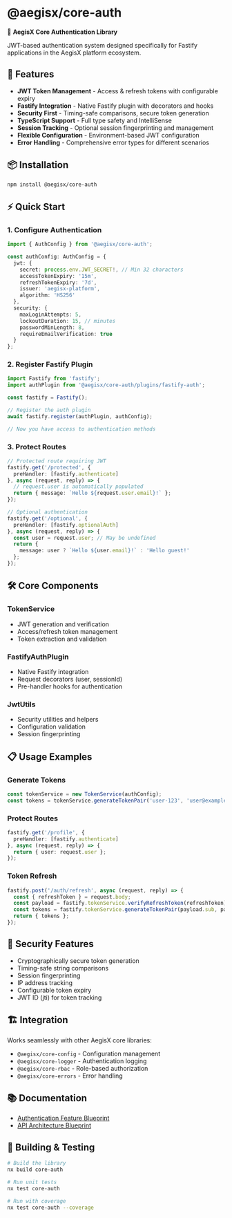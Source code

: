 # @aegisx/core-auth

🔐 **AegisX Core Authentication Library**

JWT-based authentication system designed specifically for Fastify applications in the AegisX platform ecosystem.

## 🚀 Features

- **JWT Token Management** - Access & refresh tokens with configurable expiry
- **Fastify Integration** - Native Fastify plugin with decorators and hooks
- **Security First** - Timing-safe comparisons, secure token generation
- **TypeScript Support** - Full type safety and IntelliSense
- **Session Tracking** - Optional session fingerprinting and management
- **Flexible Configuration** - Environment-based JWT configuration
- **Error Handling** - Comprehensive error types for different scenarios

## 📦 Installation

```bash
npm install @aegisx/core-auth
```

## ⚡ Quick Start

### 1. Configure Authentication

```typescript
import { AuthConfig } from '@aegisx/core-auth';

const authConfig: AuthConfig = {
  jwt: {
    secret: process.env.JWT_SECRET!, // Min 32 characters
    accessTokenExpiry: '15m',
    refreshTokenExpiry: '7d', 
    issuer: 'aegisx-platform',
    algorithm: 'HS256'
  },
  security: {
    maxLoginAttempts: 5,
    lockoutDuration: 15, // minutes
    passwordMinLength: 8,
    requireEmailVerification: true
  }
};
```

### 2. Register Fastify Plugin

```typescript
import Fastify from 'fastify';
import authPlugin from '@aegisx/core-auth/plugins/fastify-auth';

const fastify = Fastify();

// Register the auth plugin
await fastify.register(authPlugin, authConfig);

// Now you have access to authentication methods
```

### 3. Protect Routes

```typescript
// Protected route requiring JWT
fastify.get('/protected', {
  preHandler: [fastify.authenticate]
}, async (request, reply) => {
  // request.user is automatically populated
  return { message: `Hello ${request.user.email}!` };
});

// Optional authentication
fastify.get('/optional', {
  preHandler: [fastify.optionalAuth]
}, async (request, reply) => {
  const user = request.user; // May be undefined
  return { 
    message: user ? `Hello ${user.email}!` : 'Hello guest!' 
  };
});
```

## 🛠️ Core Components

### TokenService
- JWT generation and verification
- Access/refresh token management
- Token extraction and validation

### FastifyAuthPlugin
- Native Fastify integration
- Request decorators (user, sessionId)
- Pre-handler hooks for authentication

### JwtUtils
- Security utilities and helpers
- Configuration validation
- Session fingerprinting

## 📋 Usage Examples

### Generate Tokens
```typescript
const tokenService = new TokenService(authConfig);
const tokens = tokenService.generateTokenPair('user-123', 'user@example.com');
```

### Protect Routes
```typescript
fastify.get('/profile', {
  preHandler: [fastify.authenticate]
}, async (request, reply) => {
  return { user: request.user };
});
```

### Token Refresh
```typescript
fastify.post('/auth/refresh', async (request, reply) => {
  const { refreshToken } = request.body;
  const payload = fastify.tokenService.verifyRefreshToken(refreshToken);
  const tokens = fastify.tokenService.generateTokenPair(payload.sub, payload.email);
  return { tokens };
});
```

## 🔐 Security Features

- Cryptographically secure token generation
- Timing-safe string comparisons
- Session fingerprinting
- IP address tracking
- Configurable token expiry
- JWT ID (jti) for token tracking

## 🏗️ Integration

Works seamlessly with other AegisX core libraries:
- `@aegisx/core-config` - Configuration management
- `@aegisx/core-logger` - Authentication logging
- `@aegisx/core-rbac` - Role-based authorization
- `@aegisx/core-errors` - Error handling

## 📚 Documentation

- [Authentication Feature Blueprint](../../docs/authentication-feature-blueprint.md)
- [API Architecture Blueprint](../../docs/api-architecture-blueprint.md)

## 🧪 Building & Testing

```bash
# Build the library
nx build core-auth

# Run unit tests  
nx test core-auth

# Run with coverage
nx test core-auth --coverage
```
